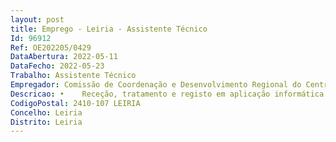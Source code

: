 ```yaml
--- 
layout: post
title: Emprego - Leiria - Assistente Técnico
Id: 96912
Ref: OE202205/0429
DataAbertura: 2022-05-11
DataFecho: 2022-05-23
Trabalho: Assistente Técnico
Empregador: Comissão de Coordenação e Desenvolvimento Regional do Centro
Descricao: •	Receção, tratamento e registo em aplicação informática da correspondência e documentos remetidos à Divisão Sub Regional •	Junção do expediente (correspondência e documentos) aos respetivos processos, abertura de processos em aplicação informática e envio à Chefe de Divisão •	Tratamento, registo e expedição da correspondência da Divisão Sub Regional •	Organização e manutenção do arquivo de processos •	Emissão de guias de pagamento de taxas devidas pelos atos e serviços prestados pela Divisão Sub Regional  •	Introdução de pareceres emitidos e dados estatísticos em plataforma digitais •	Organização e gestão de consumíveis e equipamentos •	Gestão das viaturas atribuídas à Divisão Sub Regional.
CodigoPostal: 2410-107 LEIRIA
Concelho: Leiria
Distrito: Leiria
--- 
```


